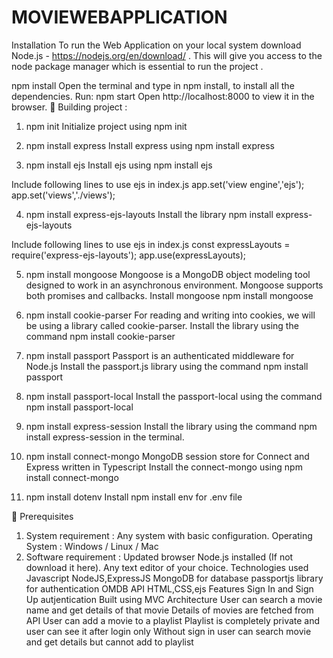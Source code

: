 # MOVIEWEBAPPLICATION

Installation
To run the Web Application on your local system download Node.js - https://nodejs.org/en/download/ . This will give you access to the node package manager which is essential to run the project .

npm install
Open the terminal and type in npm install, to install all the dependencies.
Run: npm start
Open http://localhost:8000 to view it in the browser.
🚩 Building project :
1. npm init
Initialize project using npm init

2. npm install express
Install express using npm install express

3. npm install ejs
Install ejs using npm install ejs

Include following lines to use ejs in index.js
app.set('view engine','ejs'); app.set('views','./views');

4. npm install express-ejs-layouts
Install the library npm install express-ejs-layouts

Include following lines to use ejs in index.js
const expressLayouts = require('express-ejs-layouts'); app.use(expressLayouts);

5. npm install mongoose
Mongoose is a MongoDB object modeling tool designed to work in an asynchronous environment. Mongoose supports both promises and callbacks. Install mongoose npm install mongoose

6. npm install cookie-parser
For reading and writing into cookies, we will be using a library called cookie-parser. Install the library using the command npm install cookie-parser

7. npm install passport
Passport is an authenticated middleware for Node.js Install the passport.js library using the command npm install passport

8. npm install passport-local
Install the passport-local using the command npm install passport-local

9. npm install express-session
Install the library using the command npm install express-session in the terminal.

10. npm install connect-mongo
MongoDB session store for Connect and Express written in Typescript Install the connect-mongo using npm install connect-mongo

11. npm install dotenv
Install npm install env for .env file

📌 Prerequisites
1. System requirement :
Any system with basic configuration.
Operating System : Windows / Linux / Mac
2. Software requirement :
Updated browser
Node.js installed (If not download it here).
Any text editor of your choice.
Technologies used
Javascript
NodeJS,ExpressJS
MongoDB for database
passportjs library for authentication
OMDB API
HTML,CSS,ejs
Features
Sign In and Sign Up autjentication
Built using MVC Architecture
User can search a movie name and get details of that movie
Details of movies are fetched from API
User can add a movie to a playlist
Playlist is completely private and user can see it after login only
Without sign in user can search movie and get details but cannot add to playlist
